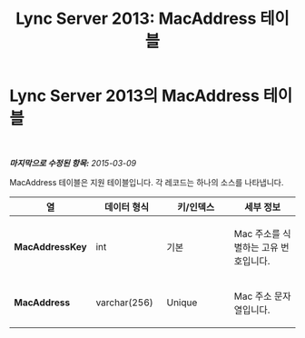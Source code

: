 ﻿---
title: 'Lync Server 2013: MacAddress 테이블'
TOCTitle: MacAddress 테이블
ms:assetid: a32e68c5-3f95-4217-aff4-cb3d1cc70505
ms:mtpsurl: https://technet.microsoft.com/ko-kr/library/Gg412761(v=OCS.15)
ms:contentKeyID: 49304588
ms.date: 08/24/2015
mtps_version: v=OCS.15
ms.translationtype: HT
---

# Lync Server 2013의 MacAddress 테이블

 

_**마지막으로 수정된 항목:** 2015-03-09_

MacAddress 테이블은 지원 테이블입니다. 각 레코드는 하나의 소스를 나타냅니다.


<table>
<colgroup>
<col style="width: 25%" />
<col style="width: 25%" />
<col style="width: 25%" />
<col style="width: 25%" />
</colgroup>
<thead>
<tr class="header">
<th><strong>열</strong></th>
<th><strong>데이터 형식</strong></th>
<th><strong>키/인덱스</strong></th>
<th><strong>세부 정보</strong></th>
</tr>
</thead>
<tbody>
<tr class="odd">
<td><p><strong>MacAddressKey</strong></p></td>
<td><p>int</p></td>
<td><p>기본</p></td>
<td><p>Mac 주소를 식별하는 고유 번호입니다.</p></td>
</tr>
<tr class="even">
<td><p><strong>MacAddress</strong></p></td>
<td><p>varchar(256)</p></td>
<td><p>Unique</p></td>
<td><p>Mac 주소 문자열입니다.</p></td>
</tr>
</tbody>
</table>

